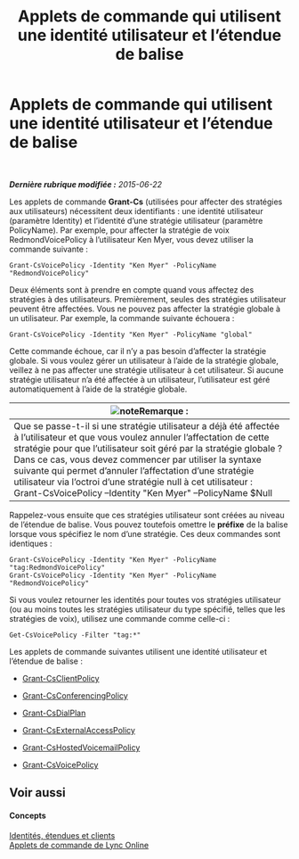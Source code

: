 ﻿---
title: Applets de commande qui utilisent une identité utilisateur et l’étendue de balise
TOCTitle: Applets de commande qui utilisent une identité utilisateur et l’étendue de balise
ms:assetid: 344a21b0-5301-4e77-853a-970bb1c11e1d
ms:mtpsurl: https://technet.microsoft.com/fr-fr/library/Dn362781(v=OCS.15)
ms:contentKeyID: 56269573
ms.date: 06/01/2017
mtps_version: v=OCS.15
ms.translationtype: HT
---

# Applets de commande qui utilisent une identité utilisateur et l’étendue de balise

 

_**Dernière rubrique modifiée :** 2015-06-22_

Les applets de commande **Grant-Cs** (utilisées pour affecter des stratégies aux utilisateurs) nécessitent deux identifiants : une identité utilisateur (paramètre Identity) et l’identité d’une stratégie utilisateur (paramètre PolicyName). Par exemple, pour affecter la stratégie de voix RedmondVoicePolicy à l’utilisateur Ken Myer, vous devez utiliser la commande suivante :

    Grant-CsVoicePolicy -Identity "Ken Myer" -PolicyName "RedmondVoicePolicy"

Deux éléments sont à prendre en compte quand vous affectez des stratégies à des utilisateurs. Premièrement, seules des stratégies utilisateur peuvent être affectées. Vous ne pouvez pas affecter la stratégie globale à un utilisateur. Par exemple, la commande suivante échouera :

    Grant-CsVoicePolicy -Identity "Ken Myer" -PolicyName "global"

Cette commande échoue, car il n’y a pas besoin d’affecter la stratégie globale. Si vous voulez gérer un utilisateur à l’aide de la stratégie globale, veillez à ne pas affecter une stratégie utilisateur à cet utilisateur. Si aucune stratégie utilisateur n’a été affectée à un utilisateur, l’utilisateur est géré automatiquement à l’aide de la stratégie globale.

<table>
<thead>
<tr class="header">
<th><img src="images/Gg398920.note(OCS.15).gif" title="note" alt="note" />Remarque :</th>
</tr>
</thead>
<tbody>
<tr class="odd">
<td>Que se passe-t-il si une stratégie utilisateur a déjà été affectée à l’utilisateur et que vous voulez annuler l’affectation de cette stratégie pour que l’utilisateur soit géré par la stratégie globale ? Dans ce cas, vous devez commencer par utiliser la syntaxe suivante qui permet d’annuler l’affectation d’une stratégie utilisateur via l’octroi d’une stratégie null à cet utilisateur :<br />
Grant-CsVoicePolicy –Identity &quot;Ken Myer&quot; –PolicyName $Null</td>
</tr>
</tbody>
</table>


Rappelez-vous ensuite que ces stratégies utilisateur sont créées au niveau de l’étendue de balise. Vous pouvez toutefois omettre le **préfixe** de la balise lorsque vous spécifiez le nom d’une stratégie. Ces deux commandes sont identiques :

    Grant-CsVoicePolicy -Identity "Ken Myer" -PolicyName "tag:RedmondVoicePolicy"
    Grant-CsVoicePolicy -Identity "Ken Myer" -PolicyName "RedmondVoicePolicy"

Si vous voulez retourner les identités pour toutes vos stratégies utilisateur (ou au moins toutes les stratégies utilisateur du type spécifié, telles que les stratégies de voix), utilisez une commande comme celle-ci :

    Get-CsVoicePolicy -Filter "tag:*"

Les applets de commande suivantes utilisent une identité utilisateur et l’étendue de balise :

  - [Grant-CsClientPolicy](https://docs.microsoft.com/en-us/powershell/module/skype/Grant-CsClientPolicy)

  - [Grant-CsConferencingPolicy](grant-csconferencingpolicy.md)

  - [Grant-CsDialPlan](grant-csdialplan.md)

  - [Grant-CsExternalAccessPolicy](grant-csexternalaccesspolicy.md)

  - [Grant-CsHostedVoicemailPolicy](grant-cshostedvoicemailpolicy.md)

  - [Grant-CsVoicePolicy](https://docs.microsoft.com/en-us/powershell/module/skype/Grant-CsVoicePolicy)

## Voir aussi

#### Concepts

[Identités, étendues et clients](identities-scopes-and-tenants-in-skype-for-business-online.md)  
[Applets de commande de Lync Online](the-skype-for-business-online-cmdlets.md)

